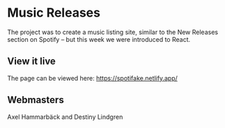 # Music Releases

The project was to create a music listing site, similar to the New Releases section on Spotify – but this week we were introduced to React.

## View it live

The page can be viewed here: https://spotifake.netlify.app/

## Webmasters

Axel Hammarbäck and Destiny Lindgren
